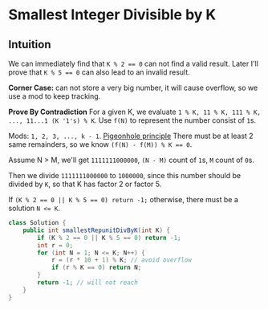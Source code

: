 # Smallest Integer Divisible by K

## Intuition

We can immediately find that `K % 2 == 0` can not find a valid result. Later I'll prove that `K % 5 == 0` can also lead to an invalid result.

**Corner Case:** can not store a very big number, it will cause overflow, so we use a mod to keep tracking.

**Prove By Contradiction**
For a given K, we evaluate `1 % K, 11 % K, 111 % K, ..., 11...1 (K '1's) % K`.
Use `f(N)` to represent the number consist of `1`s.

Mods: `1, 2, 3, ..., k - 1`.
[Pigeonhole principle](https://en.wikipedia.org/wiki/Pigeonhole_principle)
There must be at least 2 same remainders, so we know `(f(N) - f(M)) % K == 0`.

Assume N > M, we'll get `1111111000000`, `(N - M)` count of `1`s, `M` count of `0`s.

Then we divide `1111111000000` to `1000000`, since this number should be divided by `K`, so that K has factor 2 or factor 5.

If `(K % 2 == 0 || K % 5 == 0) return -1;`
otherwise, there must be a solution `N <= K`.

```java
class Solution {
    public int smallestRepunitDivByK(int K) {
        if (K % 2 == 0 || K % 5 == 0) return -1;
        int r = 0;
        for (int N = 1; N <= K; N++) {
            r = (r * 10 + 1) % K; // avoid overflow
            if (r % K == 0) return N;
        }
        return -1; // will not reach
    }
}
```
